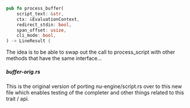 
```rust
pub fn process_buffer(
    script_text: &str,
    ctx: &EvaluationContext,
    redirect_stdin: bool,
    span_offset: usize,
    cli_mode: bool,
) -> LineResult {
```

The idea is to be able to swap out the call to process_script with other methods that have the same interface...

##### buffer-orig.rs
This is the original version of porting nu-engine/script.rs over to this new file which enables testing of the completer and other things related to this trait / api.

